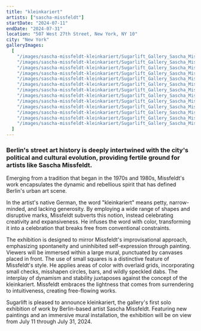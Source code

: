 ```yaml
---
title: "kleinkariert"
artists: ["sascha-missfeldt"]
startDate: "2024-07-11"
endDate: "2024-07-31"
location: "507 West 27th Street, New York, NY 10"
city: "New York"
galleryImages:
  [
    "/images/sascha-missfeldt-kleinkariert/Sugarlift_Gallery_Sascha_Missfeldt_Kleinkariert_1.jpg",
    "/images/sascha-missfeldt-kleinkariert/Sugarlift_Gallery_Sascha_Missfeldt_Kleinkariert_2.jpg",
    "/images/sascha-missfeldt-kleinkariert/Sugarlift_Gallery_Sascha_Missfeldt_Kleinkariert_3.jpg",
    "/images/sascha-missfeldt-kleinkariert/Sugarlift_Gallery_Sascha_Missfeldt_Kleinkariert_4.jpg",
    "/images/sascha-missfeldt-kleinkariert/Sugarlift_Gallery_Sascha_Missfeldt_Kleinkariert_5.jpg",
    "/images/sascha-missfeldt-kleinkariert/Sugarlift_Gallery_Sascha_Missfeldt_Kleinkariert_6.jpg",
    "/images/sascha-missfeldt-kleinkariert/Sugarlift_Gallery_Sascha_Missfeldt_Kleinkariert_7.jpg",
    "/images/sascha-missfeldt-kleinkariert/Sugarlift_Gallery_Sascha_Missfeldt_Kleinkariert_8.jpg",
    "/images/sascha-missfeldt-kleinkariert/Sugarlift_Gallery_Sascha_Missfeldt_Kleinkariert_9.jpg",
    "/images/sascha-missfeldt-kleinkariert/Sugarlift_Gallery_Sascha_Missfeldt_Kleinkariert_10.jpg",
    "/images/sascha-missfeldt-kleinkariert/Sugarlift_Gallery_Sascha_Missfeldt_Kleinkariert_11.jpg",
    "/images/sascha-missfeldt-kleinkariert/Sugarlift_Gallery_Sascha_Missfeldt_Kleinkariert_12.jpg",
    "/images/sascha-missfeldt-kleinkariert/Sugarlift_Gallery_Sascha_Missfeldt_Kleinkariert_13.jpg",
  ]
---
```


### Berlin's street art history is deeply intertwined with the city's political and cultural evolution, providing fertile ground for artists like Sascha Missfeldt.

Emerging from a tradition that began in the 1970s and 1980s, Missfeldt's work encapsulates the dynamic and rebellious spirit that has defined Berlin's urban art scene.

In the artist's native German, the word "kleinkariert" means petty, narrow-minded, and lacking generosity. By employing a wide range of shapes and disruptive marks, Missfeldt subverts this notion, instead celebrating creativity and expansiveness. He infuses the word with color, transforming it into a celebration that breaks free from conventional constraints.

The exhibition is designed to mirror Missfeldt's improvisational approach, emphasizing spontaneity and uninhibited self-expression through painting. Viewers will be immersed within a large mural, punctuated by canvases placed in front. The use of small squares is a distinctive feature of Missfeldt's style. He applies areas of color with overlaid grids, incorporating small checks, misshapen circles, bars, and wildly speckled dabs. The interplay of dynamism and stability juxtaposes against the concept of the kleinkariert. Missfeldt embraces the lightness that comes from surrendering to intuitiveness, creating free-flowing works.

Sugarlift is pleased to announce kleinkariert, the gallery's first solo exhibition of work by Berlin-based artist Sascha Missfeldt. Featuring new paintings and an immersive mural installation, the exhibition will be on view from July 11 through July 31, 2024.

